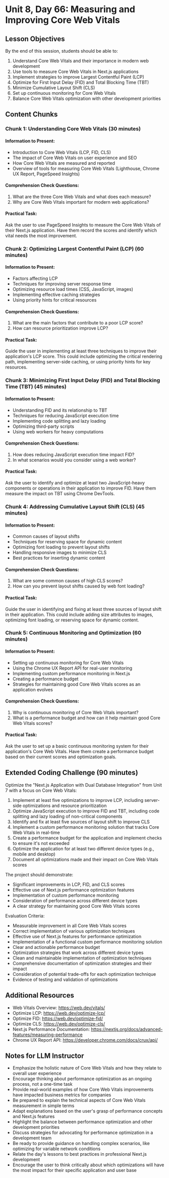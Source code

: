 # Unit 8, Day 66: Measuring and Improving Core Web Vitals

## Lesson Objectives
By the end of this session, students should be able to:
1. Understand Core Web Vitals and their importance in modern web development
2. Use tools to measure Core Web Vitals in Next.js applications
3. Implement strategies to improve Largest Contentful Paint (LCP)
4. Optimize for First Input Delay (FID) and Total Blocking Time (TBT)
5. Minimize Cumulative Layout Shift (CLS)
6. Set up continuous monitoring for Core Web Vitals
7. Balance Core Web Vitals optimization with other development priorities

## Content Chunks

### Chunk 1: Understanding Core Web Vitals (30 minutes)

#### Information to Present:
- Introduction to Core Web Vitals (LCP, FID, CLS)
- The impact of Core Web Vitals on user experience and SEO
- How Core Web Vitals are measured and reported
- Overview of tools for measuring Core Web Vitals (Lighthouse, Chrome UX Report, PageSpeed Insights)

#### Comprehension Check Questions:
1. What are the three Core Web Vitals and what does each measure?
2. Why are Core Web Vitals important for modern web applications?

#### Practical Task:
Ask the user to use PageSpeed Insights to measure the Core Web Vitals of their Next.js application. Have them record the scores and identify which vital needs the most improvement.

### Chunk 2: Optimizing Largest Contentful Paint (LCP) (60 minutes)

#### Information to Present:
- Factors affecting LCP
- Techniques for improving server response time
- Optimizing resource load times (CSS, JavaScript, images)
- Implementing effective caching strategies
- Using priority hints for critical resources

#### Comprehension Check Questions:
1. What are the main factors that contribute to a poor LCP score?
2. How can resource prioritization improve LCP?

#### Practical Task:
Guide the user in implementing at least three techniques to improve their application's LCP score. This could include optimizing the critical rendering path, implementing server-side caching, or using priority hints for key resources.

### Chunk 3: Minimizing First Input Delay (FID) and Total Blocking Time (TBT) (45 minutes)

#### Information to Present:
- Understanding FID and its relationship to TBT
- Techniques for reducing JavaScript execution time
- Implementing code splitting and lazy loading
- Optimizing third-party scripts
- Using web workers for heavy computations

#### Comprehension Check Questions:
1. How does reducing JavaScript execution time impact FID?
2. In what scenarios would you consider using a web worker?

#### Practical Task:
Ask the user to identify and optimize at least two JavaScript-heavy components or operations in their application to improve FID. Have them measure the impact on TBT using Chrome DevTools.

### Chunk 4: Addressing Cumulative Layout Shift (CLS) (45 minutes)

#### Information to Present:
- Common causes of layout shifts
- Techniques for reserving space for dynamic content
- Optimizing font loading to prevent layout shifts
- Handling responsive images to minimize CLS
- Best practices for inserting dynamic content

#### Comprehension Check Questions:
1. What are some common causes of high CLS scores?
2. How can you prevent layout shifts caused by web font loading?

#### Practical Task:
Guide the user in identifying and fixing at least three sources of layout shift in their application. This could include adding size attributes to images, optimizing font loading, or reserving space for dynamic content.

### Chunk 5: Continuous Monitoring and Optimization (60 minutes)

#### Information to Present:
- Setting up continuous monitoring for Core Web Vitals
- Using the Chrome UX Report API for real-user monitoring
- Implementing custom performance monitoring in Next.js
- Creating a performance budget
- Strategies for maintaining good Core Web Vitals scores as an application evolves

#### Comprehension Check Questions:
1. Why is continuous monitoring of Core Web Vitals important?
2. What is a performance budget and how can it help maintain good Core Web Vitals scores?

#### Practical Task:
Ask the user to set up a basic continuous monitoring system for their application's Core Web Vitals. Have them create a performance budget based on their current scores and optimization goals.

## Extended Coding Challenge (90 minutes)

Optimize the "Next.js Application with Dual Database Integration" from Unit 7 with a focus on Core Web Vitals:

1. Implement at least five optimizations to improve LCP, including server-side optimizations and resource prioritization
2. Optimize JavaScript execution to improve FID and TBT, including code splitting and lazy loading of non-critical components
3. Identify and fix at least five sources of layout shift to improve CLS
4. Implement a custom performance monitoring solution that tracks Core Web Vitals in real-time
5. Create a performance budget for the application and implement checks to ensure it's not exceeded
6. Optimize the application for at least two different device types (e.g., mobile and desktop)
7. Document all optimizations made and their impact on Core Web Vitals scores

The project should demonstrate:
- Significant improvements in LCP, FID, and CLS scores
- Effective use of Next.js performance optimization features
- Implementation of custom performance monitoring
- Consideration of performance across different device types
- A clear strategy for maintaining good Core Web Vitals scores

Evaluation Criteria:
- Measurable improvement in all Core Web Vitals scores
- Correct implementation of various optimization techniques
- Effective use of Next.js features for performance optimization
- Implementation of a functional custom performance monitoring solution
- Clear and actionable performance budget
- Optimization strategies that work across different device types
- Clean and maintainable implementation of optimization techniques
- Comprehensive documentation of optimization strategies and their impact
- Consideration of potential trade-offs for each optimization technique
- Evidence of testing and validation of optimizations

## Additional Resources
- Web Vitals Overview: https://web.dev/vitals/
- Optimize LCP: https://web.dev/optimize-lcp/
- Optimize FID: https://web.dev/optimize-fid/
- Optimize CLS: https://web.dev/optimize-cls/
- Next.js Performance Documentation: https://nextjs.org/docs/advanced-features/measuring-performance
- Chrome UX Report API: https://developer.chrome.com/docs/crux/api/

## Notes for LLM Instructor
- Emphasize the holistic nature of Core Web Vitals and how they relate to overall user experience
- Encourage thinking about performance optimization as an ongoing process, not a one-time task
- Provide real-world examples of how Core Web Vitals improvements have impacted business metrics for companies
- Be prepared to explain the technical aspects of Core Web Vitals measurement in simple terms
- Adapt explanations based on the user's grasp of performance concepts and Next.js features
- Highlight the balance between performance optimization and other development priorities
- Discuss strategies for advocating for performance optimization in a development team
- Be ready to provide guidance on handling complex scenarios, like optimizing for variable network conditions
- Relate the day's lessons to best practices in professional Next.js development
- Encourage the user to think critically about which optimizations will have the most impact for their specific application and user base

